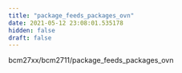 ```yaml
---
title: "package_feeds_packages_ovn"
date: 2021-05-12 23:08:01.535178
hidden: false
draft: false
---
```


bcm27xx/bcm2711/package_feeds_packages_ovn


